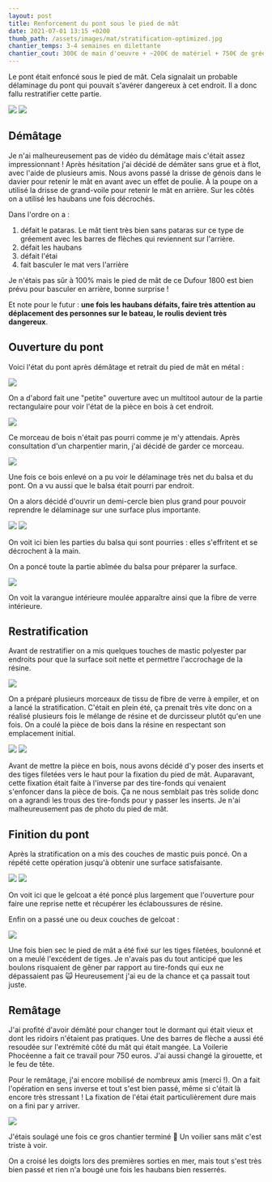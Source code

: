 ```yaml
---
layout: post
title: Renforcement du pont sous le pied de mât
date: 2021-07-01 13:15 +0200
thumb_path: /assets/images/mat/stratification-optimized.jpg
chantier_temps: 3-4 semaines en dilettante
chantier_cout: 300€ de main d'oeuvre + ~200€ de matériel + 750€ de gréement
---
```


Le pont était enfoncé sous le pied de mât. Cela signalait un probable délaminage du pont qui pouvait s'avérer dangereux à cet endroit. Il a donc fallu restratifier cette partie.

![](/assets/images/mat/avant-1-optimized.jpg)
![](/assets/images/mat/avant-2-optimized.jpg)

## Démâtage

Je n'ai malheureusement pas de vidéo du démâtage mais c'était assez impressionnant ! Après hésitation j'ai décidé de démâter sans grue et à flot, avec l'aide de plusieurs amis. Nous avons passé la drisse de génois dans le davier pour retenir le mât en avant avec un effet de poulie. À la poupe on a utilisé la drisse de grand-voile pour retenir le mât en arrière. Sur les côtés on a utilisé les haubans une fois décrochés.

Dans l'ordre on a :

1. défait le pataras. Le mât tient très bien sans pataras sur ce type de gréement avec les barres de flèches qui reviennent sur l'arrière.
2. défait les haubans
3. défait l'étai
4. fait basculer le mat vers l'arrière

Je n'étais pas sûr à 100% mais le pied de mât de ce Dufour 1800 est bien prévu pour basculer en arrière, bonne surprise !

Et note pour le futur : **une fois les haubans défaits, faire très attention au déplacement des personnes sur le bateau, le roulis devient très dangereux**.

## Ouverture du pont

Voici l'état du pont après démâtage et retrait du pied de mât en métal :

![](/assets/images/mat/demate-1-optimized.jpg)

On a d'abord fait une "petite" ouverture avec un multitool autour de la partie rectangulaire pour voir l'état de la pièce en bois à cet endroit.

![](/assets/images/mat/ouvert-1-optimized.jpg)

Ce morceau de bois n'était pas pourri comme je m'y attendais. Après consultation d'un charpentier marin, j'ai décidé de garder ce morceau.

![](/assets/images/mat/ouvert-2-optimized.jpg)

Une fois ce bois enlevé on a pu voir le délaminage très net du balsa et du pont. On a vu aussi que le balsa était pourri par endroit.

On a alors décidé d'ouvrir un demi-cercle bien plus grand pour pouvoir reprendre le délaminage sur une surface plus importante.

![](/assets/images/mat/ouverture-1-optimized.jpg)
![](/assets/images/mat/ouverture-2-optimized.jpg)

On voit ici bien les parties du balsa qui sont pourries : elles s'effritent et se décrochent à la main.

On a poncé toute la partie abîmée du balsa pour préparer la surface.

![](/assets/images/mat/poncage-optimized.jpg)

On voit la varangue intérieure moulée apparaître ainsi que la fibre de verre intérieure.


## Restratification

Avant de restratifier on a mis quelques touches de mastic polyester par endroits pour que la surface soit nette et permettre l'accrochage de la résine.

![](/assets/images/mat/mastic-avant-optimized.jpg)

On a préparé plusieurs morceaux de tissu de fibre de verre à empiler, et on a lancé la stratification. C'était en plein été, ça prenait très vite donc on a réalisé plusieurs fois le mélange de résine et de durcisseur plutôt qu'en une fois. On a coulé la pièce de bois dans la résine en respectant son emplacement initial.

![](/assets/images/mat/stratification-optimized.jpg)
![](/assets/images/mat/fin-stratification-optimized.jpg)

Avant de mettre la pièce en bois, nous avons décidé d'y poser des inserts et des tiges filetées vers le haut pour la fixation du pied de mât. Auparavant, cette fixation était faite à l'inverse par des tire-fonds qui venaient s'enfoncer dans la pièce de bois. Ça ne nous semblait pas très solide donc on a agrandi les trous des tire-fonds pour y passer les inserts. Je n'ai malheureusement pas de photo du pied de mât.

## Finition du pont

Après la stratification on a mis des couches de mastic puis poncé. On a répété cette opération jusqu'à obtenir une surface satisfaisante.

![](/assets/images/mat/mastic-apres-optimized.jpg)
![](/assets/images/mat/mastic-apres-poncage-optimized.jpg)

On voit ici que le gelcoat a été poncé plus largement que l'ouverture pour faire une reprise nette et récupérer les éclaboussures de résine.

Enfin on a passé une ou deux couches de gelcoat :

![](/assets/images/mat/gelcoat-optimized.jpg)

Une fois bien sec le pied de mât a été fixé sur les tiges filetées, boulonné et on a meulé l'excédent de tiges. Je n'avais pas du tout anticipé que les boulons risquaient de gêner par rapport au tire-fonds qui eux ne dépassaient pas 🙀 Heureusement j'ai eu de la chance et ça passait tout juste.

## Remâtage

J'ai profité d'avoir démâté pour changer tout le dormant qui était vieux et dont les ridoirs n'étaient pas pratiques. Une des barres de flèche a aussi été resoudée sur l'extrémité côté du mât qui était mangée. La Voilerie Phocéenne a fait ce travail pour 750 euros. J'ai aussi changé la girouette, et le feu de tête.

Pour le remâtage, j'ai encore mobilisé de nombreux amis (merci !). On a fait l'opération en sens inverse et tout s'est bien passé, même si c'était là encore très stressant ! La fixation de l'étai était particulièrement dure mais on a fini par y arriver.

![](/assets/images/mat/rematage-optimized.jpg)

J'étais soulagé une fois ce gros chantier terminé 🥳 Un voilier sans mât c'est triste à voir.

On a croisé les doigts lors des premières sorties en mer, mais tout s'est très bien passé et rien n'a bougé une fois les haubans bien resserrés.

